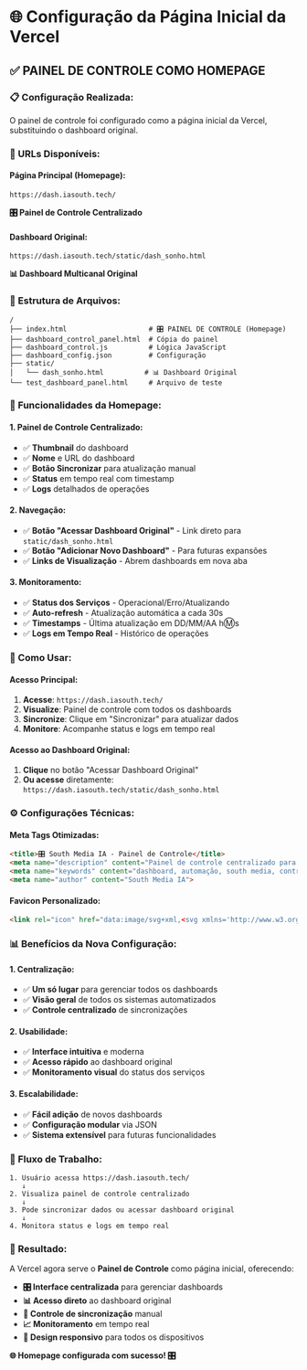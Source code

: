 # 🌐 Configuração da Página Inicial da Vercel

## ✅ **PAINEL DE CONTROLE COMO HOMEPAGE**

### **📋 Configuração Realizada:**

O painel de controle foi configurado como a página inicial da Vercel, substituindo o dashboard original.

### **🔗 URLs Disponíveis:**

#### **Página Principal (Homepage):**
```
https://dash.iasouth.tech/
```
**🎛️ Painel de Controle Centralizado**

#### **Dashboard Original:**
```
https://dash.iasouth.tech/static/dash_sonho.html
```
**📊 Dashboard Multicanal Original**

### **📁 Estrutura de Arquivos:**

```
/
├── index.html                    # 🎛️ PAINEL DE CONTROLE (Homepage)
├── dashboard_control_panel.html  # Cópia do painel
├── dashboard_control.js          # Lógica JavaScript
├── dashboard_config.json         # Configuração
├── static/
│   └── dash_sonho.html          # 📊 Dashboard Original
└── test_dashboard_panel.html     # Arquivo de teste
```

### **🎯 Funcionalidades da Homepage:**

#### **1. Painel de Controle Centralizado:**
- ✅ **Thumbnail** do dashboard
- ✅ **Nome** e URL do dashboard
- ✅ **Botão Sincronizar** para atualização manual
- ✅ **Status** em tempo real com timestamp
- ✅ **Logs** detalhados de operações

#### **2. Navegação:**
- ✅ **Botão "Acessar Dashboard Original"** - Link direto para `static/dash_sonho.html`
- ✅ **Botão "Adicionar Novo Dashboard"** - Para futuras expansões
- ✅ **Links de Visualização** - Abrem dashboards em nova aba

#### **3. Monitoramento:**
- ✅ **Status dos Serviços** - Operacional/Erro/Atualizando
- ✅ **Auto-refresh** - Atualização automática a cada 30s
- ✅ **Timestamps** - Última atualização em DD/MM/AA h:m:s
- ✅ **Logs em Tempo Real** - Histórico de operações

### **🚀 Como Usar:**

#### **Acesso Principal:**
1. **Acesse**: `https://dash.iasouth.tech/`
2. **Visualize**: Painel de controle com todos os dashboards
3. **Sincronize**: Clique em "Sincronizar" para atualizar dados
4. **Monitore**: Acompanhe status e logs em tempo real

#### **Acesso ao Dashboard Original:**
1. **Clique** no botão "Acessar Dashboard Original"
2. **Ou acesse** diretamente: `https://dash.iasouth.tech/static/dash_sonho.html`

### **⚙️ Configurações Técnicas:**

#### **Meta Tags Otimizadas:**
```html
<title>🎛️ South Media IA - Painel de Controle</title>
<meta name="description" content="Painel de controle centralizado para gerenciar dashboards automatizados da South Media IA">
<meta name="keywords" content="dashboard, automação, south media, controle, painel">
<meta name="author" content="South Media IA">
```

#### **Favicon Personalizado:**
```html
<link rel="icon" href="data:image/svg+xml,<svg xmlns='http://www.w3.org/2000/svg' viewBox='0 0 100 100'><text y='.9em' font-size='90'>🎛️</text></svg>">
```

### **📊 Benefícios da Nova Configuração:**

#### **1. Centralização:**
- ✅ **Um só lugar** para gerenciar todos os dashboards
- ✅ **Visão geral** de todos os sistemas automatizados
- ✅ **Controle centralizado** de sincronizações

#### **2. Usabilidade:**
- ✅ **Interface intuitiva** e moderna
- ✅ **Acesso rápido** ao dashboard original
- ✅ **Monitoramento visual** do status dos serviços

#### **3. Escalabilidade:**
- ✅ **Fácil adição** de novos dashboards
- ✅ **Configuração modular** via JSON
- ✅ **Sistema extensível** para futuras funcionalidades

### **🔄 Fluxo de Trabalho:**

```
1. Usuário acessa https://dash.iasouth.tech/
   ↓
2. Visualiza painel de controle centralizado
   ↓
3. Pode sincronizar dados ou acessar dashboard original
   ↓
4. Monitora status e logs em tempo real
```

### **🎉 Resultado:**

A Vercel agora serve o **Painel de Controle** como página inicial, oferecendo:

- **🎛️ Interface centralizada** para gerenciar dashboards
- **📊 Acesso direto** ao dashboard original
- **🔄 Controle de sincronização** manual
- **📈 Monitoramento** em tempo real
- **📱 Design responsivo** para todos os dispositivos

**🌐 Homepage configurada com sucesso! 🎛️**
